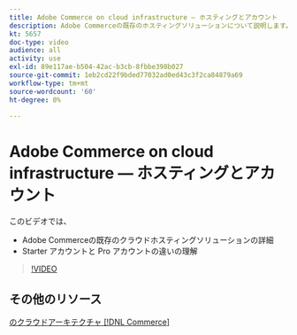 ```yaml
---
title: Adobe Commerce on cloud infrastructure — ホスティングとアカウント
description: Adobe Commerceの既存のホスティングソリューションについて説明し​ます。 Starter アカウントと Pro アカウントの違いを理解しま​す。
kt: 5657
doc-type: video
audience: all
activity: use
exl-id: 89e117ae-b504-42ac-b3cb-8fbbe398b027
source-git-commit: 1eb2cd22f9bded77032ad0ed43c3f2ca84879a69
workflow-type: tm+mt
source-wordcount: '60'
ht-degree: 0%

---
```


# Adobe Commerce on cloud infrastructure — ホスティングとアカウント

このビデオでは、

- Adobe Commerceの既存のクラウドホスティングソリューシ&#x200B;ョンの詳細
- Starter アカウントと Pro アカウントの違いの&#x200B;理解

>[!VIDEO](https://video.tv.adobe.com/v/35813?quality=12&learn=on)

## その他のリソース

[のクラウドアーキテクチャ [!DNL Commerce]](https://devdocs.magento.com/cloud/architecture/cloud-architecture.html)

